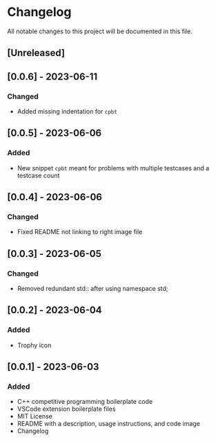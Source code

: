 # Changelog

All notable changes to this project will be documented in this file.

## [Unreleased]

## [0.0.6] - 2023-06-11

### Changed

- Added missing indentation for `cpbt`

## [0.0.5] - 2023-06-06

### Added

- New snippet `cpbt` meant for problems with multiple testcases and a testcase count

## [0.0.4] - 2023-06-06

### Changed

- Fixed README not linking to right image file

## [0.0.3] - 2023-06-05

### Changed

- Removed redundant std:: after using namespace std;

## [0.0.2] - 2023-06-04

### Added

- Trophy icon

## [0.0.1] - 2023-06-03

### Added

- C++ competitive programming boilerplate code
- VSCode extension boilerplate files
- MIT License
- README with a description, usage instructions, and code image
- Changelog